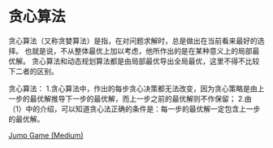 # 贪心算法
贪心算法（又称贪婪算法）是指，在对问题求解时，总是做出在当前看来最好的选择。
也就是说，不从整体最优上加以考虑，他所作出的是在某种意义上的局部最优解。
贪心算法和动态规划算法都是由局部最优导出全局最优，这里不得不比较下二者的区别。

贪心算法：
1.贪心算法中，作出的每步贪心决策都无法改变，因为贪心策略是由上一步的最优解推导下一步的最优解，而上一步之前的最优解则不作保留；
2.由（1）中的介绍，可以知道贪心法正确的条件是：每一步的最优解一定包含上一步的最优解。


<a href="src/1-500/55">Jump Game (Medium)</a><br>